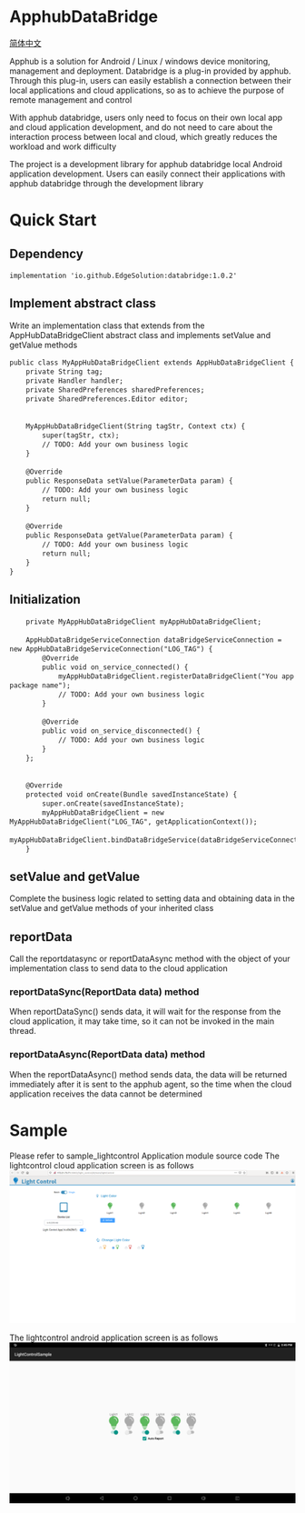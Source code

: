 # ApphubDataBridge

[简体中文](https://github.com/EdgeSolution/ApphubDataBridge/blob/main/README_ZH.md)

Apphub is a solution for Android / Linux / windows device monitoring, management and deployment. Databridge is a plug-in provided by apphub. Through this plug-in, users can easily establish a connection between their local applications and cloud applications, so as to achieve the purpose of remote management and control

With apphub databridge, users only need to focus on their own local app and cloud application development, and do not need to care about the interaction process between local and cloud, which greatly reduces the workload and work difficulty

The project is a development library for apphub databridge local Android application development. Users can easily connect their applications with apphub databridge through the development library


# Quick Start
## Dependency
````
implementation 'io.github.EdgeSolution:databridge:1.0.2'
````

##  Implement abstract class
Write an implementation class that extends from the AppHubDataBridgeClient abstract class and implements setValue and getValue methods 
````
public class MyAppHubDataBridgeClient extends AppHubDataBridgeClient {
    private String tag;
    private Handler handler;
    private SharedPreferences sharedPreferences;
    private SharedPreferences.Editor editor;


    MyAppHubDataBridgeClient(String tagStr, Context ctx) {
        super(tagStr, ctx);
        // TODO: Add your own business logic 
    }

    @Override
    public ResponseData setValue(ParameterData param) {
        // TODO: Add your own business logic 
        return null;
    }

    @Override
    public ResponseData getValue(ParameterData param) {
        // TODO: Add your own business logic 
        return null;
    }
}
````

## Initialization
````
    private MyAppHubDataBridgeClient myAppHubDataBridgeClient;

    AppHubDataBridgeServiceConnection dataBridgeServiceConnection = new AppHubDataBridgeServiceConnection("LOG_TAG") {
        @Override
        public void on_service_connected() {
            myAppHubDataBridgeClient.registerDataBridgeClient("You app package name");
            // TODO: Add your own business logic 
        }

        @Override
        public void on_service_disconnected() {
            // TODO: Add your own business logic
        }
    };


    @Override
    protected void onCreate(Bundle savedInstanceState) {
        super.onCreate(savedInstanceState);
        myAppHubDataBridgeClient = new MyAppHubDataBridgeClient("LOG_TAG", getApplicationContext());
        myAppHubDataBridgeClient.bindDataBridgeService(dataBridgeServiceConnection);
    }
````

## setValue and getValue
Complete the business logic related to setting data and obtaining data in the setValue and getValue methods of your inherited class 

## reportData
Call the reportdatasync or reportDataAsync method with the object of your implementation class to send data to the cloud application 
### reportDataSync(ReportData data) method
When reportDataSync() sends data, it will wait for the response from the cloud application,  it may take time, so it can not be invoked in the main thread. 
### reportDataAsync(ReportData data) method
When the reportDataAsync() method sends data, the data will be returned immediately after it is sent to the apphub agent, so the time when the cloud application receives the data cannot be determined 


# Sample
Please refer to sample_lightcontrol Application module source code
The lightcontrol cloud application screen is as follows
![](https://github.com/EdgeSolution/ApphubDataBridge/blob/main/images/lightcontrol_web.png)

The lightcontrol android application screen is as follows
![](https://github.com/EdgeSolution/ApphubDataBridge/blob/main/images/lightcontrol_app.png)

